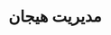 ---
type: category
category: parent/stress
name: stress
title: مدیریت هیجان
description:  کودکان و نوجوانان نیز مانند بزرگسالان انواع هیجان‌های خوشایند و ناخوشایند را تجربه می‌کنند، مطالب این بخش به مدیریت هیجان‌های نا‌خوشایند فرزندتان ارتباط دارد.
order: 10
---